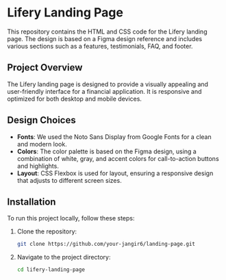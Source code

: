 # Lifery Landing Page

This repository contains the HTML and CSS code for the Lifery landing page. The design is based on a Figma design reference and includes various sections such as a features, testimonials, FAQ, and footer.

## Project Overview

The Lifery landing page is designed to provide a visually appealing and user-friendly interface for a financial application. It is responsive and optimized for both desktop and mobile devices.

## Design Choices

- **Fonts**: We used the Noto Sans Display from Google Fonts for a clean and modern look.
- **Colors**: The color palette is based on the Figma design, using a combination of white, gray, and accent colors for call-to-action buttons and highlights.
- **Layout**: CSS Flexbox is used for layout, ensuring a responsive design that adjusts to different screen sizes.

## Installation

To run this project locally, follow these steps:

1. Clone the repository:
    ```bash
    git clone https://github.com/your-jangir6/landing-page.git
    ```
2. Navigate to the project directory:
    ```bash
    cd lifery-landing-page
    ```


